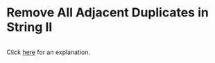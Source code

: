 # Remove All Adjacent Duplicates in String II 

~~~java

~~~

Click [here](Explanation.md) for an explanation.

